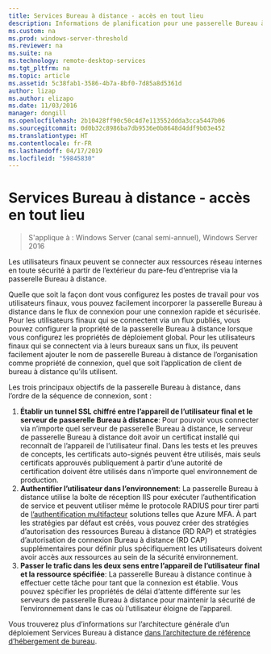```yaml
---
title: Services Bureau à distance - accès en tout lieu
description: Informations de planification pour une passerelle Bureau à distance
ms.custom: na
ms.prod: windows-server-threshold
ms.reviewer: na
ms.suite: na
ms.technology: remote-desktop-services
ms.tgt_pltfrm: na
ms.topic: article
ms.assetid: 5c38fab1-3586-4b7a-8bf0-7d85a8d5361d
author: lizap
ms.author: elizapo
ms.date: 11/03/2016
manager: dongill
ms.openlocfilehash: 2b10428ff90c50c4d7e113552ddda3cca5447b06
ms.sourcegitcommit: 0d0b32c8986ba7db9536e0b8648d4ddf9b03e452
ms.translationtype: HT
ms.contentlocale: fr-FR
ms.lasthandoff: 04/17/2019
ms.locfileid: "59845830"
---
```

# <a name="remote-desktop-services---access-from-anywhere"></a>Services Bureau à distance - accès en tout lieu

>S'applique à : Windows Server (canal semi-annuel), Windows Server 2016

Les utilisateurs finaux peuvent se connecter aux ressources réseau internes en toute sécurité à partir de l’extérieur du pare-feu d’entreprise via la passerelle Bureau à distance.

Quelle que soit la façon dont vous configurez les postes de travail pour vos utilisateurs finaux, vous pouvez facilement incorporer la passerelle Bureau à distance dans le flux de connexion pour une connexion rapide et sécurisée. Pour les utilisateurs finaux qui se connectent via un flux publiés, vous pouvez configurer la propriété de la passerelle Bureau à distance lorsque vous configurez les propriétés de déploiement global. Pour les utilisateurs finaux qui se connectent via à leurs bureaux sans un flux, ils peuvent facilement ajouter le nom de passerelle Bureau à distance de l’organisation comme propriété de connexion, quel que soit l’application de client de bureau à distance qu’ils utilisent.

Les trois principaux objectifs de la passerelle Bureau à distance, dans l’ordre de la séquence de connexion, sont :
1. **Établir un tunnel SSL chiffré entre l’appareil de l’utilisateur final et le serveur de passerelle Bureau à distance**: Pour pouvoir vous connecter via n’importe quel serveur de passerelle Bureau à distance, le serveur de passerelle Bureau à distance doit avoir un certificat installé qui reconnaît de l’appareil de l’utilisateur final. Dans les tests et les preuves de concepts, les certificats auto-signés peuvent être utilisés, mais seuls certificats approuvés publiquement à partir d’une autorité de certification doivent être utilisés dans n’importe quel environnement de production.
2. **Authentifier l’utilisateur dans l’environnement**: La passerelle Bureau à distance utilise la boîte de réception IIS pour exécuter l’authentification de service et peuvent utiliser même le protocole RADIUS pour tirer parti de [l’authentification multifacteur](rds-plan-mfa.md) solutions telles que Azure MFA. À part les stratégies par défaut est créés, vous pouvez créer des stratégies d’autorisation des ressources Bureau à distance (RD RAP) et stratégies d’autorisation de connexion Bureau à distance (RD CAP) supplémentaires pour définir plus spécifiquement les utilisateurs doivent avoir accès aux ressources au sein de la sécurité environnement.
3. **Passer le trafic dans les deux sens entre l’appareil de l’utilisateur final et la ressource spécifiée**: La passerelle Bureau à distance continue à effectuer cette tâche pour tant que la connexion est établie. Vous pouvez spécifier les propriétés de délai d’attente différente sur les serveurs de passerelle Bureau à distance pour maintenir la sécurité de l’environnement dans le cas où l’utilisateur éloigne de l’appareil.

Vous trouverez plus d’informations sur l’architecture générale d’un déploiement Services Bureau à distance [dans l’architecture de référence d’hébergement de bureau](desktop-hosting-reference-architecture.md).